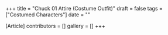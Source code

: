 +++
title = "Chuck 01 Attire (Costume Outfit)"
draft = false
tags = ["Costumed Characters"]
date = ""

[Article]
contributors = []
gallery = []
+++